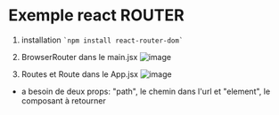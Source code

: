 # Exemple react ROUTER

1. installation
   `` `npm install react-router-dom` ``
2. BrowserRouter dans le main.jsx
   ![image](https://github.com/user-attachments/assets/c729c20d-30b2-41b9-9717-29daa621b6aa)

3. Routes et Route dans le App.jsx
   ![image](https://github.com/user-attachments/assets/e10c1e3f-185e-478e-b9ba-a97e1d029db1)

- <Route/> a besoin de deux props: "path", le chemin dans l'url et "element", le composant à retourner

   




